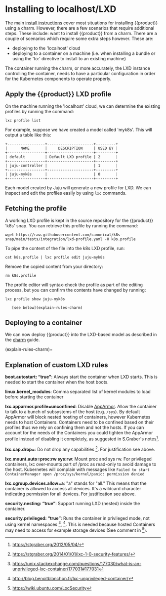 # Installing to localhost/LXD

The main [install instructions][install] cover most situations for installing
{{product}} using a charm. However, there are a few scenarios that require
additional steps. These include: want to install {{product}} from a charm.
There are a couple of scenarios which require some extra steps however. These
are:

- deploying to the 'localhost' cloud
- deploying to a container on a machine (i.e. when installing a bundle or using
  the 'to:' directive to install to an existing machine)

The container running the charm, or more accurately, the LXD instance
controlling the container, needs to have a particular configuration in order
for the Kubernetes components to operate properly.


## Apply the {{product}} LXD profile

On the machine running the 'localhost' cloud, we can determine the existing
profiles by running the command:

```
lxc profile list
```

For example, suppose we have created a model called 'myk8s'. This will
output a table like this:

```
+-----------------+---------------------+---------+
|      NAME       |     DESCRIPTION     | USED BY |
+-----------------+---------------------+---------+
| default         | Default LXD profile | 2       |
+-----------------+---------------------+---------+
| juju-controller |                     | 1       |
+-----------------+---------------------+---------+
| juju-myk8s      |                     | 0       |
+-----------------+---------------------+---------+
```

Each model created by Juju will generate a new profile for LXD. We can inspect
and edit the profiles easily by using `lxc` commands.

## Fetching the profile

A working LXD profile is kept in the source repository for the {{product}}
'k8s' snap. You can retrieve this profile by running the command:

<!-- markdownlint-disable -->
```
wget https://raw.githubusercontent.com/canonical/k8s-snap/main/tests/integration/lxd-profile.yaml -O k8s.profile
```
<!-- markdownlint-restore -->

To pipe the content of the file into the k8s LXD profile, run:

```
cat k8s.profile | lxc profile edit juju-myk8s
```

Remove the copied content from your directory:

```
rm k8s.profile
```

The profile editor will syntax-check the profile as part of the editing
process, but you can confirm the contents have changed by running:

```
lxc profile show juju-myk8s
```

```{note} For an explanation of the settings in this file,
   [see below](explain-rules-charm)
```

## Deploying to a container

We can now deploy {{product}} into the LXD-based model as described in
the [charm][] guide.

(explain-rules-charm)=

## Explanation of custom LXD rules

**boot.autostart: “true”**: Always start the container when LXD starts. This is
needed to start the container when the host boots.

**linux.kernel_modules**: Comma separated list of kernel modules to load before
starting the container

**lxc.apparmor.profile=unconfined**: Disable [AppArmor]. Allow the container to
talk to a bunch of subsystems of the host (e.g. `/sys`). By default AppArmor
will block nested hosting of containers, however Kubernetes needs to host
Containers. Containers need to be confined based on their profiles thus we rely
on confining them and not the hosts. If you can account for the needs of the
Containers you could tighten the AppArmor profile instead of disabling it
completely, as suggested in S.Graber's notes[^1].

**lxc.cap.drop=**: Do not drop any capabilities [^2]. For justification see
above.

**lxc.mount.auto=proc:rw sys:rw**: Mount proc and sys rw. For privileged
containers, lxc over-mounts part of /proc as read-only to avoid damage to the
host. Kubernetes will complain with messages like `Failed to start
ContainerManager open /proc/sys/kernel/panic: permission denied`

**lxc.cgroup.devices.allow=a**: "a" stands for "all." This means that the
container is allowed to access all devices. It's a wildcard character
indicating permission for all devices. For justification see above.

**security.nesting: “true”**: Support running LXD (nested) inside the
container.

**security.privileged: “true”**: Runs the container in privileged mode, not
using kernel namespaces [^3], [^4]. This is needed because hosted Containers may
need to access for example storage devices (See comment in [^5]).

<!-- LINKS -->
<!-- markdownlint-disable MD034 -->
[^1]: https://stgraber.org/2012/05/04/
[^2]: https://stgraber.org/2014/01/01/lxc-1-0-security-features/
[^3]: https://unix.stackexchange.com/questions/177030/what-is-an-unprivileged-lxc-container/177031#177031
[^4]: http://blog.benoitblanchon.fr/lxc-unprivileged-container/
[^5]: https://wiki.ubuntu.com/LxcSecurity

[AppArmor]: https://apparmor.net/
[charm]:    ./charm
[install]:  ./charm
